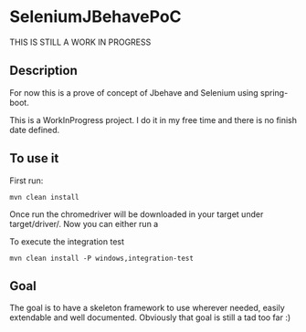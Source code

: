 # SeleniumJBehavePoC #
THIS IS STILL A WORK IN PROGRESS
## Description ##

For now this is a prove of concept of Jbehave and Selenium using spring-boot.

This is a WorkInProgress project. I do it in my free time and there is no finish date defined.

## To use it ##
First run:
```
mvn clean install
```

Once run the chromedriver will be downloaded in your target under target/driver/. Now you can either run a 

To execute the integration test
```
mvn clean install -P windows,integration-test
```

## Goal ##

The goal is to have a skeleton framework to use wherever needed, easily extendable and well documented. Obviously that goal is still a tad too far :)
